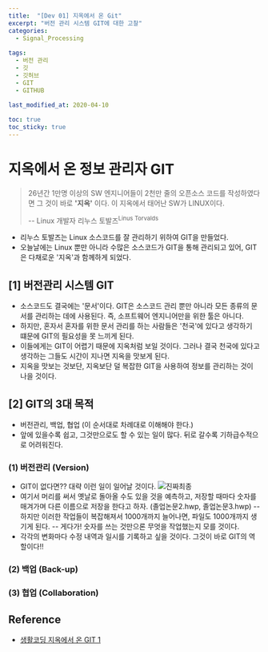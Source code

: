 ```yaml
---
title:  "[Dev 01] 지옥에서 온 Git"
excerpt: "버전 관리 시스템 GIT에 대한 고찰"
categories:
  - Signal_Processing
  
tags:
  - 버전 관리
  - 깃
  - 깃허브
  - GIT
  - GITHUB
  
last_modified_at: 2020-04-10

toc: true
toc_sticky: true
---
```



# 지옥에서 온 정보 관리자 GIT

> 26년간 1만명 이상의 SW 엔지니어들이 2천만 줄의 오픈소스 코드를 작성하였다면 그 것이 바로 **'지옥'** 이다. 이 지옥에서 태어난 SW가 LINUX이다.
>
>    -- Linux 개발자 리누스 토발즈<sup>Linus Torvalds</sup>

- 리누스 토발즈는 Linux 소스코드를 잘 관리하기 위하여 GIT을 만들었다.
- 오늘날에는 Linux 뿐만 아니라 수많은 소스코드가 GIT을 통해 관리되고 있어, GIT은 다채로운 '지옥'과 함께하게 되었다.


## [1] 버전관리 시스템 GIT
- 소스코드도 결국에는 '문서'이다. GIT은 소스코드 관리 뿐만 아니라 모든 종류의 문서를 관리하는 데에 사용된다. 즉, 소프트웨어 엔지니어만을 위한 툴은 아니다.
- 하지만, 혼자서 혼자를 위한 문서 관리를 하는 사람들은 '천국'에 있다고 생각하기 떄문에 GIT의 필요성을 못 느끼게 된다.
- 이들에게는 GIT이 어렵기 때문에 지옥처럼 보일 것이다. 그러나 결국 천국에 있다고 생각하는 그들도 시간이 지나면 지옥을 맛보게 된다.
- 지옥을 맛보는 것보단, 지옥보단 덜 복잡한 GIT을 사용하여 정보를 관리하는 것이 나을 것이다.

 
## [2] GIT의 3대 목적
- 버전관리, 백업, 협업 (이 순서대로 차례대로 이해해야 한다.)
- 앞에 있을수록 쉽고, 그것만으로도 할 수 있는 일이 많다. 뒤로 갈수록 기하급수적으로 어려워진다.

### (1) 버전관리 (Version)

- GIT이 없다면?? 대략 이런 일이 일어날 것이다.
![진짜최종](http://file3.instiz.net/data/file3/2019/01/17/d/6/a/d6aea9f2fa94f894300c21721f0d02e6.jpg) 
- 여기서 머리를 써서 옛날로 돌아올 수도 있을 것을 예측하고, 저장할 때마다 숫자를 매겨가며 다른 이름으로 저장을 한다고 하자. (졸업논문2.hwp, 졸업논문3.hwp)
-- 하지만 이러한 작업들이 복잡해져서 1000개까지 늘어나면, 파일도 1000개까지 생기게 된다.
-- 게다가! 숫자를 쓰는 것만으론 무엇을 작업했는지 모를 것이다.
- 각각의 변화마다 수정 내역과 일시를 기록하고 싶을 것이다. 그것이 바로 GIT의 역할이다!!

### (2) 백업 (Back-up)

### (3) 협업 (Collaboration)


## Reference
- [생활코딩 지옥에서 온 GIT 1](https://opentutorials.org/module/3733)
